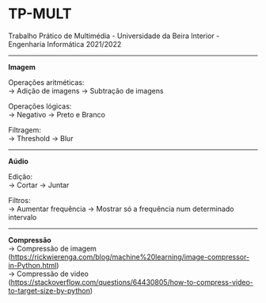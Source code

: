 # TP-MULT
Trabalho Prático de Multimédia - Universidade da Beira Interior - Engenharia Informática 2021/2022
***
**Imagem**

Operações aritméticas:  
-> Adição de imagens
-> Subtração de imagens

Operações lógicas:  
-> Negativo
-> Preto e Branco

Filtragem:  
-> Threshold
-> Blur
***
**Aúdio**

Edição:  
-> Cortar
-> Juntar

Filtros:  
-> Aumentar frequência
-> Mostrar só a frequência num determinado intervalo
***

**Compressão**  
-> Compressão de imagem (https://rickwierenga.com/blog/machine%20learning/image-compressor-in-Python.html)    
-> Compressão de video (https://stackoverflow.com/questions/64430805/how-to-compress-video-to-target-size-by-python)    
  
